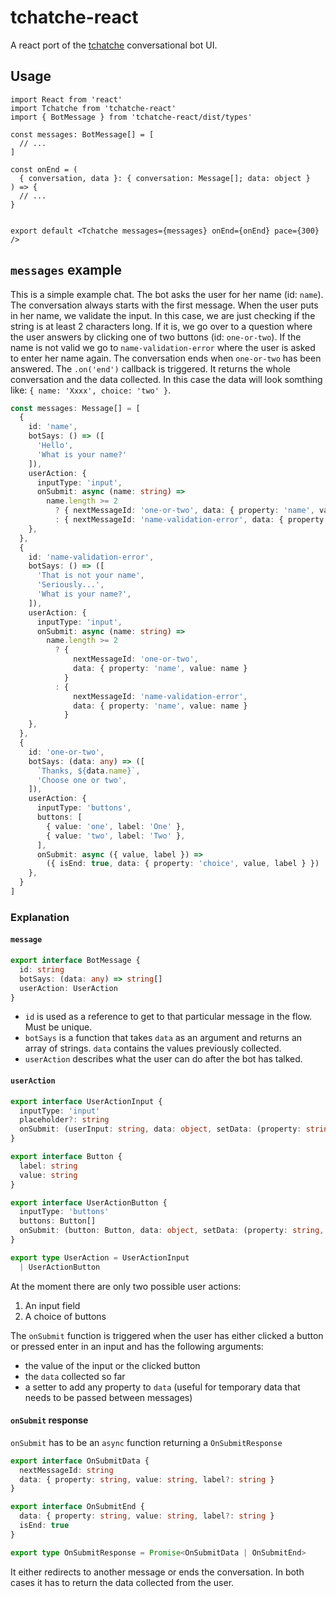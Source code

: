 # tchatche-react

A react port of the [tchatche](https://www.npmjs.com/package/tchatche) conversational bot UI.

## Usage

```tsx
import React from 'react'
import Tchatche from 'tchatche-react'
import { BotMessage } from 'tchatche-react/dist/types'

const messages: BotMessage[] = [
  // ...
]

const onEnd = (
  { conversation, data }: { conversation: Message[]; data: object }
) => {
  // ...
}


export default <Tchatche messages={messages} onEnd={onEnd} pace={300} />
```

## `messages` example

This is a simple example chat. The bot asks the user for her name (id: `name`). The conversation always starts with the first message. When the user puts in her name, we validate the input. In this case, we are just checking if the string is at least 2 characters long. If it is, we go over to a question where the user answers by clicking one of two buttons (id: `one-or-two`). If the name is not valid we go to `name-validation-error` where the user is asked to enter her name again. The conversation ends when `one-or-two` has been answered. The `.on('end')` callback is triggered. It returns the whole conversation and the data collected. In this case the data will look somthing like: `{ name: 'Xxxx', choice: 'two' }`.

```ts
const messages: Message[] = [
  {
    id: 'name',
    botSays: () => ([
      'Hello',
      'What is your name?'
    ]),
    userAction: {
      inputType: 'input',
      onSubmit: async (name: string) =>
        name.length >= 2
          ? { nextMessageId: 'one-or-two', data: { property: 'name', value: name } }
          : { nextMessageId: 'name-validation-error', data: { property: 'name', value: name } }
    },
  },
  {
    id: 'name-validation-error',
    botSays: () => ([
      'That is not your name',
      'Seriously...',
      'What is your name?',
    ]),
    userAction: {
      inputType: 'input',
      onSubmit: async (name: string) =>
        name.length >= 2
          ? {
              nextMessageId: 'one-or-two',
              data: { property: 'name', value: name }
            }
          : {
              nextMessageId: 'name-validation-error',
              data: { property: 'name', value: name }
            }
    },
  },
  {
    id: 'one-or-two',
    botSays: (data: any) => ([
      `Thanks, ${data.name}`,
      'Choose one or two',
    ]),
    userAction: {
      inputType: 'buttons',
      buttons: [
        { value: 'one', label: 'One' },
        { value: 'two', label: 'Two' },
      ],
      onSubmit: async ({ value, label }) =>
        ({ isEnd: true, data: { property: 'choice', value, label } })
    },
  }
]
```

### Explanation

#### `message`

```typescript
export interface BotMessage {
  id: string
  botSays: (data: any) => string[]
  userAction: UserAction
}
```

* `id` is used as a reference to get to that particular message in the flow. Must be unique.
* `botSays` is a function that takes `data` as an argument and returns an array of strings. `data` contains the values previously collected.
* `userAction` describes what the user can do after the bot has talked.

#### `userAction`

```typescript
export interface UserActionInput {
  inputType: 'input'
  placeholder?: string
  onSubmit: (userInput: string, data: object, setData: (property: string, value: any) => void) => OnSubmitResponse
}

export interface Button {
  label: string
  value: string
}

export interface UserActionButton {
  inputType: 'buttons'
  buttons: Button[]
  onSubmit: (button: Button, data: object, setData: (property: string, value: any) => void) => OnSubmitResponse
}

export type UserAction = UserActionInput
  | UserActionButton
```

At the moment there are only two possible user actions:

1. An input field
2. A choice of buttons

The `onSubmit` function is triggered when the user has either clicked a button or pressed enter in an input and has the following arguments:

* the value of the input or the clicked button
* the `data` collected so far
* a setter to add any property to `data` (useful for temporary data that needs to be passed between messages)

#### `onSubmit` response

`onSubmit` has to be an `async` function returning a `OnSubmitResponse`

```typescript
export interface OnSubmitData {
  nextMessageId: string
  data: { property: string, value: string, label?: string }
}

export interface OnSubmitEnd {
  data: { property: string, value: string, label?: string }
  isEnd: true
}

export type OnSubmitResponse = Promise<OnSubmitData | OnSubmitEnd>
```

It either redirects to another message or ends the conversation. In both cases it has to return the data collected from the user.